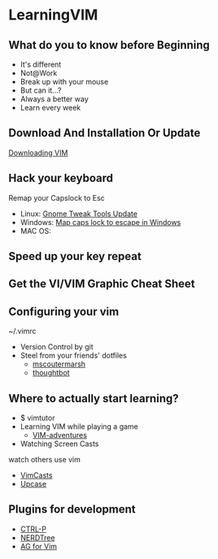 # LearningVIM

## What do you to know before Beginning
- It's different
- Not@Work
- Break up with your mouse
- But can it...?
- Always a better way
- Learn every week

## Download And Installation Or Update
[Downloading VIM](https://www.vim.org/download.php)

## Hack your keyboard
Remap your Capslock to Esc
- Linux: [Gnome Tweak Tools Update](https://i.stack.imgur.com/zPTPF.png)
- Windows: [Map caps lock to escape in Windows](https://vim.fandom.com/wiki/Map_caps_lock_to_escape_in_Windows)
- MAC OS: 
## Speed up your key repeat

## Get the VI/VIM Graphic Cheat Sheet

## Configuring your vim
~/.vimrc
- Version Control by git
- Steel from your friends' dotfiles
  - [mscoutermarsh](https://github.com/mscoutermarsh/dotfiles)
  - [thoughtbot](https://github.com/thoughtbot/dotfiles)
## Where to actually start learning?
- $ vimtutor
- Learning VIM while playing a game
  - [VIM-adventures](https://vim-adventures.com/)
- Watching Screen Casts

watch others use vim
  - [VimCasts](vimcasts.org)
  - [Upcase](upcase.com/vim)
## Plugins for development
- [CTRL-P](https://github.com/kien/ctrlp.vim)
- [NERDTree](https://github.com/scrooloose/nerdtree)
- [AG for Vim](https://github.com/rking/ag.vim)
